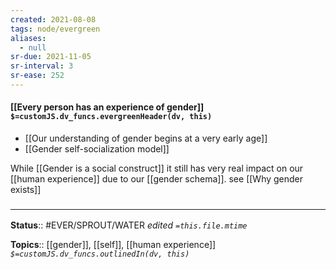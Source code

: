 ```yaml
---
created: 2021-08-08
tags: node/evergreen
aliases:
  - null
sr-due: 2021-11-05
sr-interval: 3
sr-ease: 252
---
```


#### [[Every person has an experience of gender]] `$=customJS.dv_funcs.evergreenHeader(dv, this)`


- [[Our understanding of gender begins at a very early age]]
- [[Gender self-socialization model]]

While [[Gender is a social construct]] it still has very real impact on our [[human experience]] due to our [[gender schema]]. see [[Why gender exists]]

### <hr class="footnote"/>

**Status**:: #EVER/SPROUT/WATER 
*edited `=this.file.mtime`*

**Topics**:: [[gender]], [[self]], [[human experience]]
*`$=customJS.dv_funcs.outlinedIn(dv, this)`*

